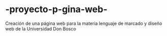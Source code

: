 # -proyecto-p-gina-web-
Creación de una página web para la materia lenguaje de marcado y diseño web de la Universidad Don Bosco
